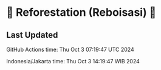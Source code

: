 
# 🌳 Reforestation (Reboisasi) 🌲

## Last Updated

GitHub Actions time: Thu Oct  3 07:19:47 UTC 2024

Indonesia/Jakarta time: Thu Oct  3 14:19:47 WIB 2024
